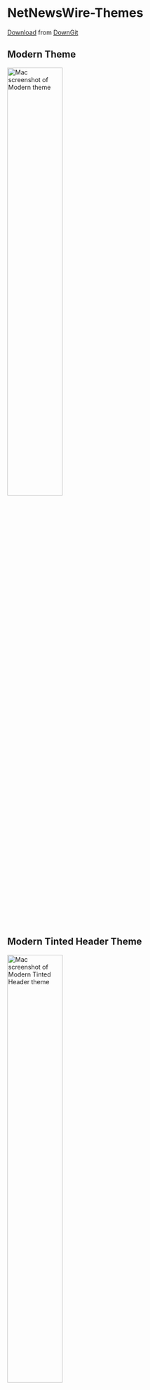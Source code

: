# NetNewsWire-Themes
[Download](https://minhaskamal.github.io/DownGit/#/home?url=https://github.com/ewlcheng/NetNewsWire-Themes) from [DownGit](https://github.com/MinhasKamal/DownGit)

## Modern Theme
<img width="50%" alt="Mac screenshot of Modern theme" src="https://user-images.githubusercontent.com/25830486/235332701-a2ceba72-4fc6-4da5-a454-49d30672c5c8.png">

## Modern Tinted Header Theme
<img width="50%" alt="Mac screenshot of Modern Tinted Header theme" src="https://user-images.githubusercontent.com/25830486/235332705-e60d891c-e9bf-462d-8182-127c5b5f53c9.png">

## Source Spotlight Theme
<img width="50%" alt="Mac screenshot of Source Spotlight theme" src="https://user-images.githubusercontent.com/25830486/235332709-c65cad9b-82ee-4e12-bdaf-2c25ee6d23a6.png">

